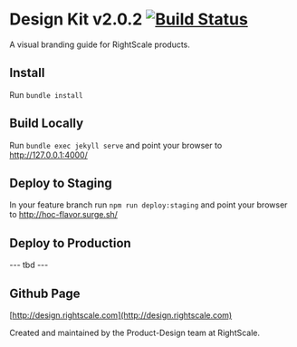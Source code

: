 # Design Kit v2.0.2 [![Build Status](https://travis-ci.org/rightscale/design-kit.svg?branch=master)](https://travis-ci.org/rightscale/design-kit)

A visual branding guide for RightScale products.

## Install

Run `bundle install`

## Build Locally

Run `bundle exec jekyll serve` and point your browser to http://127.0.0.1:4000/

## Deploy to Staging

In your feature branch run `npm run deploy:staging` and point your browser to http://hoc-flavor.surge.sh/

## Deploy to Production

--- tbd ---

## Github Page

[http://design.rightscale.com](http://design.rightscale.com)

Created and maintained by the Product-Design team at RightScale.
